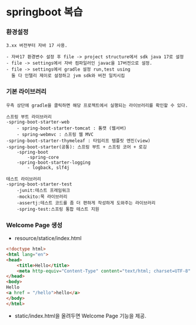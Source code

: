 # springboot 복습

### 환경설정
```
3.xx 버전부터 자바 17 사용.

- 자바17 환경변수 설정 후 file -> project structure에서 sdk java 17로 설정 
- file -> settings에서 자바 컴파일러인 javac을 17버전으로 설정.
- file -> settings에서 gradle 설정 run,test using 
  둘 다 인텔리 제이로 설정하고 jvm sdk와 버전 일치시킴 
```

### 기본 라이브러리
```
우측 상단에 gradle을 클릭하면 해당 프로젝트에서 실행되는 라이브러리를 확인할 수 있다.

스프링 부트 라이브러리
-spring-boot-starter-web
    - spring-boot-starter-tomcat : 톰캣 (웹서버)
    - spring-webmvc : 스프링 웹 MVC
-spring-boot-starter-thymeleaf : 타임리프 템플릿 엔진(view)
-spring-boot-starter(공통): 스프링 부트 + 스프링 코어 + 로깅
    -spring-boot
        -spring-core
    -spring-boot-starter-logging
        - logback, slf4j

테스트 라이브러리
-spring-boot-starter-test
    -junit:테스트 프레임워크
    -mockito:목 라이브러리
    -assertj:테스트 코드를 좀 더 편하게 작성하게 도와주는 라이브러리
    -spring-test:스프링 통합 테스트 지원  
```

### Welcome Page 생성

- resource/statice/index.html
```html
<!doctype html>
<html lang="en">
<head>
    <title>Hello</title>
    <meta http-equiv="Content-Type" content="text/html; charset=UTF-8" />
</head>
<body>
Hello
<a href = "/hello">hello</a>
</body>
</html>
```
- static/index.html을 올려두면 Welcome Page 기능을 제공.
